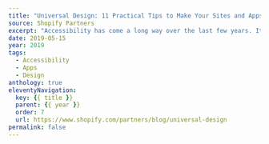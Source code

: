 ```yaml
---
title: "Universal Design: 11 Practical Tips to Make Your Sites and Apps More Accessible"
source: Shopify Partners
excerpt: "Accessibility has come a long way over the last few years. It used to be a niche discipline focused on people with disabilities, but recently this focus has shifted towards inclusive design and the understanding that websites and apps need to work for everyone regardless of disabilities, hardware or software in use, or internet speed"
date: 2019-05-15
year: 2019
tags:
  - Accessibility
  - Apps
  - Design
anthology: true
eleventyNavigation:
  key: {{ title }}
  parent: {{ year }}
  order: 7
  url: https://www.shopify.com/partners/blog/universal-design
permalink: false
---
```

